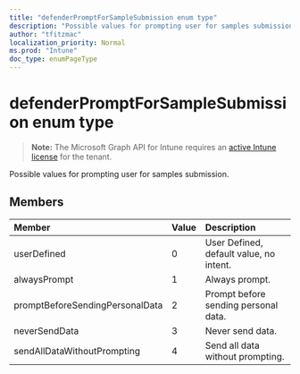 ```yaml
---
title: "defenderPromptForSampleSubmission enum type"
description: "Possible values for prompting user for samples submission."
author: "tfitzmac"
localization_priority: Normal
ms.prod: "Intune"
doc_type: enumPageType
---
```


# defenderPromptForSampleSubmission enum type

> **Note:** The Microsoft Graph API for Intune requires an [active Intune license](https://go.microsoft.com/fwlink/?linkid=839381) for the tenant.

Possible values for prompting user for samples submission.

## Members
|Member|Value|Description|
|:---|:---|:---|
|userDefined|0|User Defined, default value, no intent.|
|alwaysPrompt|1|Always prompt.|
|promptBeforeSendingPersonalData|2|Prompt before sending personal data.|
|neverSendData|3|Never send data.|
|sendAllDataWithoutPrompting|4|Send all data without prompting.|



